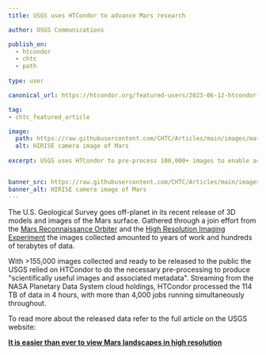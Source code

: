 ```yaml
---
title: USGS uses HTCondor to advance Mars research

author: USGS Communications

publish_on:
  - htcondor
  - chtc
  - path
  
type: user

canonical_url: https://htcondor.org/featured-users/2023-06-12-htcondor-helps-enable-mars-research.html

tag:
- chtc_featured_article

image:
  path: https://raw.githubusercontent.com/CHTC/Articles/main/images/mars-image.jpg
  alt: HIRISE camera image of Mars
  
excerpt: USGS uses HTCondor to pre-process 100,000+ images to enable access to Machine Learning and AI analysis of the Mars surface. 


banner_src: https://raw.githubusercontent.com/CHTC/Articles/main/images/mars-image.jpg
banner_alt: HIRISE camera image of Mars
---
```


The U.S. Geological Survey goes off-planet in its recent release of 3D models and images of the Mars surface.
Gathered through a join effort from the [Mars Reconnaissance Orbiter](https://mars.nasa.gov/mro/) and the 
[High Resolution Imaging Experiment](https://mars.nasa.gov/mro/mission/instruments/hirise/) the images collected amounted to years of work and hundreds of terabytes of data.  

With >155,000 images collected and ready to be released to the public the USGS relied on HTCondor to do the
necessary pre-processing to produce "scientifically useful images and associated metadata". Streaming from 
the NASA Planetary Data System cloud holdings, HTCondor processed the 114 TB of data in 4 hours, with more than 4,000 jobs running simultaneously throughout. 

To read more about the released data refer to the full article on the USGS website:

**[It is easier than ever to view Mars landscapes in high resolution](https://www.usgs.gov/news/featured-story/it-easier-ever-view-mars-landscapes-high-resolution)**